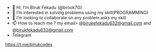 - 👋 Hi, I’m Biruk Fekadu  (@brook7G)
- 👀 I’m interested in solving problems using my skill(PROGRAMMING)
- 💞️ I’m looking to collaborate on any problem asks my skill
- 📫 How to reach me ? my email> @birukefekadu632@gmail.com and @birukfekadu632@gmail.com
- Telegram 

<!---
brook7G/brook7G is a ✨ special ✨ repository because its `README.md` (this file) appears on your GitHub profile.
You can click the Preview link to take a look at your changes.
--->
https://t.me/birukcodes
